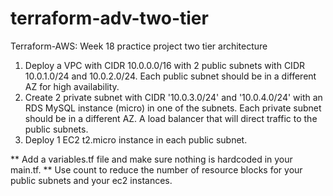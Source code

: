 # terraform-adv-two-tier
Terraform-AWS: Week 18 practice project two tier architecture 

1. Deploy a VPC with CIDR 10.0.0.0/16 with 2 public subnets with CIDR 10.0.1.0/24 and 10.0.2.0/24. Each public subnet should be in a different AZ for high availability.
2. Create 2 private subnet with CIDR '10.0.3.0/24' and '10.0.4.0/24' with an RDS MySQL instance (micro) in one of the subnets. 
Each private subnet should be in a different AZ. A load balancer that will direct traffic to the public subnets.
3. Deploy 1 EC2 t2.micro instance in each public subnet.

** Add a variables.tf file and make sure nothing is hardcoded in your main.tf.
** Use count to reduce the number of resource blocks for your public subnets and your ec2 instances.
